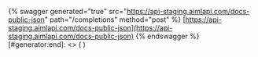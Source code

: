 [#generator:start]: <> ({ "template": "swagger" })
{% swagger generated="true" src="https://api-staging.aimlapi.com/docs-public-json" path="/completions" method="post" %} [https://api-staging.aimlapi.com/docs-public-json](https://api-staging.aimlapi.com/docs-public-json)
{% endswagger %}
[#generator:end]: <> ( )